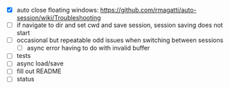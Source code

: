 - [x] auto close floating windows: https://github.com/rmagatti/auto-session/wiki/Troubleshooting
- [ ] if navigate to dir and set cwd and save session, session saving does not start
- [ ] occasional but repeatable odd issues when switching between sessions
    - [ ] async error having to do with invalid buffer
- [ ] tests
- [ ] async load/save
- [ ] fill out README
- [ ] status
